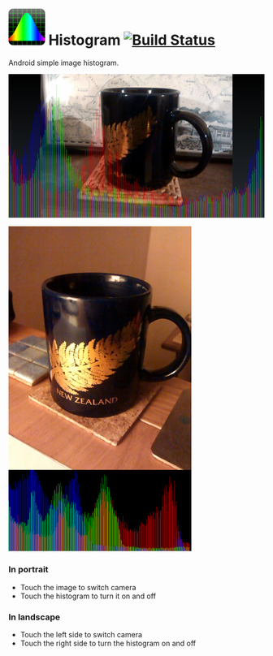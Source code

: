 # ![Logo](src/main/res/drawable-hdpi/ic_launcher.png) Histogram [![Build Status](https://travis-ci.org/billthefarmer/histogram.svg?branch=master)](https://travis-ci.org/billthefarmer/histogram)

Android simple image histogram.

![Histogram](https://github.com/billthefarmer/billthefarmer.github.io/raw/master/images/Histogram.png)

![Histogram](https://github.com/billthefarmer/billthefarmer.github.io/raw/master/images/Histogram-portrait.png)

### In portrait

 * Touch the image to switch camera
 * Touch the histogram to turn it on and off

### In landscape

 * Touch the left side to switch camera
 * Touch the right side to turn the histogram on and off
